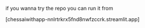if you wanna try the repo
you can run it from

[chessaiwithapp-nnlrtrkrx5fnd8nwfzccrk.streamlit.app]

